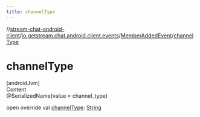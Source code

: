 ```yaml
---
title: channelType
---
```

//[stream-chat-android-client](../../../index.md)/[io.getstream.chat.android.client.events](../index.md)/[MemberAddedEvent](index.md)/[channelType](channelType.md)



# channelType  
[androidJvm]  
Content  
@SerializedName(value = channel_type)  
  
open override val [channelType](channelType.md): [String](https://kotlinlang.org/api/latest/jvm/stdlib/kotlin/-string/index.html)  



